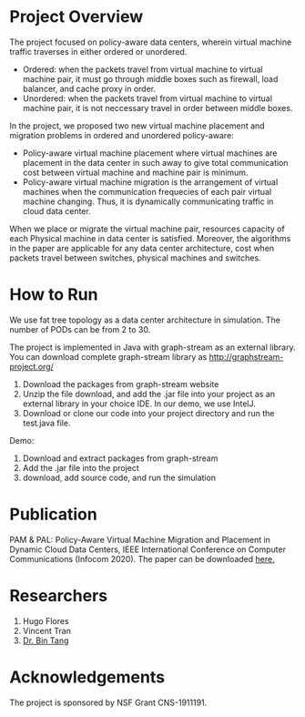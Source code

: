 # Project Overview

The project focused on policy-aware data centers, wherein virtual machine traffic traverses in either ordered or unordered.

- Ordered: when the packets travel from virtual machine to virtual machine pair, it must go through middle boxes such as firewall, load balancer, and cache proxy in order.
- Unordered: when the packets travel from virtual machine to virtual machine pair, it is not neccessary travel in order between middle boxes.

In the project, we proposed two new virtual machine placement and migration problems in ordered and unordered policy-aware:

- Policy-aware virtual machine placement where virtual machines are placement in the data center in such away to give total communication cost between virtual machine and machine pair is minimum.
- Policy-aware virtual machine migration is the arrangement of virtual machines when the communication frequecies of each pair virtual machine changing. Thus, it is dynamically communicating traffic in cloud data center.

When we place or migrate the virtual machine pair, resources capacity of each Physical machine in data center is satisfied. Moreover, the algorithms in the paper are applicable for any data center architecture, cost when packets travel between switches, physical machines and switches.

# How to Run

We use fat tree topology as a data center architecture in simulation. The number of PODs can be from 2 to 30.

The project is implemented in Java with graph-stream as an external library. You can download complete graph-stream library as <http://graphstream-project.org/>

1. Download the packages from graph-stream website
2. Unzip the file download, and add the .jar file into your project as an external library in your choice IDE. In our demo, we use IntelJ.
3. Download or clone our code into your project directory and run the test.java file.

Demo:

1. Download and extract packages from graph-stream
2. Add the .jar file into the project
3. download, add source code, and run the simulation

# Publication
PAM & PAL: Policy-Aware Virtual Machine Migration and Placement in Dynamic Cloud Data Centers, IEEE International Conference on Computer Communications (Infocom 2020).
The paper can be downloaded <a href="http://csc.csudh.edu/btang/papers/migration-camera.pdf">here.</a>

# Researchers

1. Hugo Flores
2. Vincent Tran
3. <a href="http://csc.csudh.edu/btang/"> Dr. Bin Tang </a>

# Acknowledgements

The project is sponsored by NSF Grant CNS-1911191.
